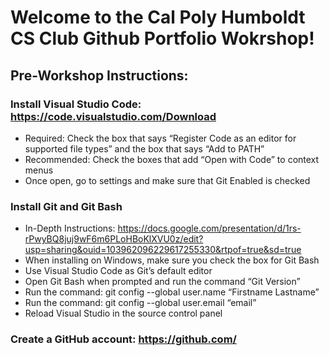 # Welcome to the Cal Poly Humboldt CS Club Github Portfolio Wokrshop!

## Pre-Workshop Instructions:
### Install Visual Studio Code: https://code.visualstudio.com/Download 
- Required: Check the box that says “Register Code as an editor for supported file types” and the box that says “Add to PATH”
- Recommended: Check the boxes that add “Open with Code” to context menus
- Once open, go to settings and make sure that Git Enabled is checked

### Install Git and Git Bash
- In-Depth Instructions: https://docs.google.com/presentation/d/1rs-rPwyBQ8juj9wF6m6PLoHBoKlXVU0z/edit?usp=sharing&ouid=103962096229617255330&rtpof=true&sd=true
- When installing on Windows, make sure you check the box for Git Bash
- Use Visual Studio Code as Git’s default editor
- Open Git Bash when prompted and run the command “Git Version”
- Run the command: git config --global user.name “Firstname Lastname”
- Run the command: git config --global user.email “email”
- Reload Visual Studio in the source control panel
  
### Create a GitHub account: https://github.com/ 



